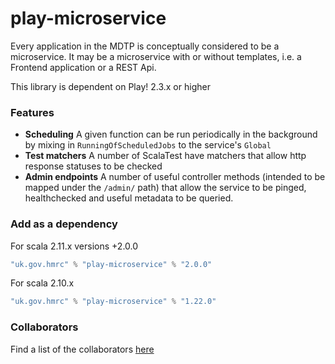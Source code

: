 play-microservice
=================

Every application in the MDTP is conceptually considered to be a microservice. It may be a microservice with or without templates, i.e. a Frontend application or a REST Api.

This library is dependent on Play! 2.3.x or higher

### Features
* **Scheduling** A given function can be run periodically in the background by mixing in ```RunningOfScheduledJobs``` to the service's ```Global```
* **Test matchers** A number of ScalaTest have matchers that allow http response statuses to be checked
* **Admin endpoints** A number of useful controller methods (intended to be mapped under the ```/admin/``` path) that allow the service to be pinged, healthchecked and useful metadata to be queried.

### Add as a dependency

For scala 2.11.x versions +2.0.0
```scala
"uk.gov.hmrc" % "play-microservice" % "2.0.0"
```

For scala 2.10.x
```scala
"uk.gov.hmrc" % "play-microservice" % "1.22.0"
```

### Collaborators

Find a list of the collaborators [here](https://github.tools.tax.service.gov.uk/HMRC/play-microservice/blob/master/project/HmrcBuild.scala#L80)

